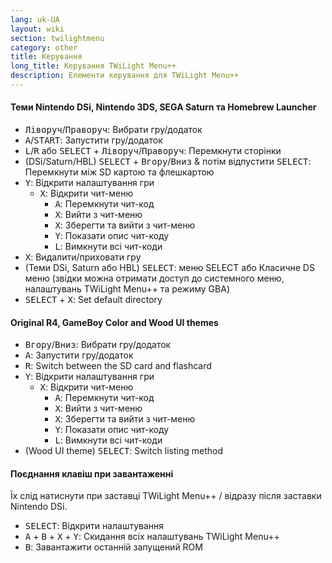 ```yaml
---
lang: uk-UA
layout: wiki
section: twilightmenu
category: other
title: Керування
long_title: Керування TWiLight Menu++
description: Елементи керування для TWiLight Menu++
---
```


#### Теми Nintendo DSi, Nintendo 3DS, SEGA Saturn та Homebrew Launcher
- <kbd>Ліворуч</kbd>/<kbd>Праворуч</kbd>: Вибрати гру/додаток
- <kbd class="face">A</kbd>/<kbd>START</kbd>: Запустити гру/додаток
- <kbd class="l">L</kbd>/<kbd class="r">R</kbd> або <kbd>SELECT</kbd> + <kbd>Ліворуч</kbd>/<kbd>Праворуч</kbd>: Перемкнути сторінки
- (DSi/Saturn/HBL) <kbd>SELECT</kbd> + <kbd>Вгору</kbd>/<kbd>Вниз</kbd> & потім відпустити <kbd>SELECT</kbd>: Перемкнути між SD картою та флешкартою
- <kbd class="face">Y</kbd>: Відкрити налаштування гри
    - <kbd class="face">X</kbd>: Відкрити чит-меню
        - <kbd class="face">A</kbd>: Перемкнути чит-код
        - <kbd class="face">X</kbd>: Вийти з чит-меню
        - <kbd class="face">X</kbd>: Зберегти та вийти з чит-меню
        - <kbd class="face">Y</kbd>: Показати опис чит-коду
        - <kbd class="l">L</kbd>: Вимкнути всі чит-коди
- <kbd class="face">X</kbd>: Видалити/приховати гру
- (Теми DSi, Saturn або HBL) <kbd>SELECT</kbd>: меню SELECT або Класичне DS меню (звідки можна отримати доступ до системного меню, налаштувань TWiLight Menu++ та режиму GBA)
- <kbd>SELECT</kbd> + <kbd class="face">X</kbd>: Set default directory

#### Original R4, GameBoy Color and Wood UI themes
- <kbd>Вгору</kbd>/<kbd>Вниз</kbd>: Вибрати гру/додаток
- <kbd class="face">A</kbd>: Запустити гру/додаток
- <kbd class="r">R</kbd>: Switch between the SD card and flashcard
- <kbd class="face">Y</kbd>: Відкрити налаштування гри
    - <kbd class="face">X</kbd>: Відкрити чит-меню
        - <kbd class="face">A</kbd>: Перемкнути чит-код
        - <kbd class="face">X</kbd>: Вийти з чит-меню
        - <kbd class="face">X</kbd>: Зберегти та вийти з чит-меню
        - <kbd class="face">Y</kbd>: Показати опис чит-коду
        - <kbd class="l">L</kbd>: Вимкнути всі чит-коди
- (Wood UI theme) <kbd>SELECT</kbd>: Switch listing method

#### Поєднання клавіш при завантаженні
Їх слід натиснути при заставці TWiLight Menu++ / відразу після заставки Nintendo DSi.

- <kbd>SELECT</kbd>: Відкрити налаштування
- <kbd class="face">A</kbd> + <kbd class="face">B</kbd> + <kbd class="face">X</kbd> + <kbd class="face">Y</kbd>: Скидання всіх налаштувань TWiLight Menu++
- <kbd class="face">B</kbd>: Завантажити останній запущений ROM
